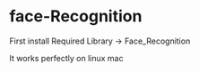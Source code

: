 # face-Recognition

First install Required Library 
-> Face_Recognition

It works perfectly on linux mac 
